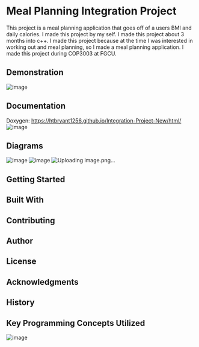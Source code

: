 # Meal Planning Integration Project
  This project is a meal planning application that goes off of a users BMI and daily calories. I made this project by my self. I made this project about 3 months into c++. I made this project because at the time I was interested in working out and meal planning, so I made a meal planning application. I made this project during COP3003 at FGCU.

## Demonstration
![image](https://user-images.githubusercontent.com/60831223/146274016-ad089b17-90a1-4953-9804-d0a027f79f45.png)


## Documentation
  Doxygen:
  https://htbryant1256.github.io/Integration-Project-New/html/
![image](https://user-images.githubusercontent.com/60831223/146274278-99a7334f-deee-4e18-a549-3b4fabd6ecb4.png)

## Diagrams
  ![image](https://user-images.githubusercontent.com/60831223/146274245-a7458c21-745f-424d-967c-7a2f5a4be1ea.png)
![image](https://user-images.githubusercontent.com/60831223/146274302-46d2e0c8-458b-483f-bd97-21bf869a30af.png)
![Uploading image.png…]()


## Getting Started


## Built With


## Contributing


## Author


## License


## Acknowledgments


## History


## Key Programming Concepts Utilized



![image](https://user-images.githubusercontent.com/60831223/146271857-88844305-babf-4380-b659-98c4b451e1e1.png)
